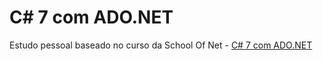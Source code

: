 # C# 7 com ADO.NET

Estudo pessoal baseado no curso da School Of Net - [C# 7 com ADO.NET](https://www.schoolofnet.com/curso/aspnet/c-sharp/c-7-com-adonet/)
